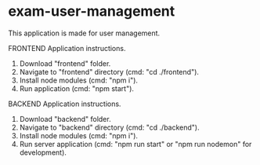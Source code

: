 # exam-user-management

This application is made for user management.

FRONTEND Application instructions.

1. Download "frontend" folder.
2. Navigate to "frontend" directory (cmd: "cd ./frontend").
3. Install node modules (cmd: "npm i").
4. Run application (cmd: "npm start").

BACKEND Application instructions.

1. Download "backend" folder.
2. Navigate to "backend" directory (cmd: "cd ./backend").
3. Install node modules (cmd: "npm i").
4. Run server application (cmd: "npm run start" or "npm run nodemon" for development).

